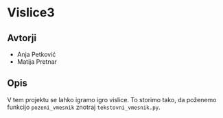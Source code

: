 # Vislice3

## Avtorji

* Anja Petković
* Matija Pretnar

## Opis

V tem projektu se lahko igramo igro vislice.
To storimo tako, da poženemo funkcijo `pozeni_vmesnik` znotraj `tekstovni_vmesnik.py`.
